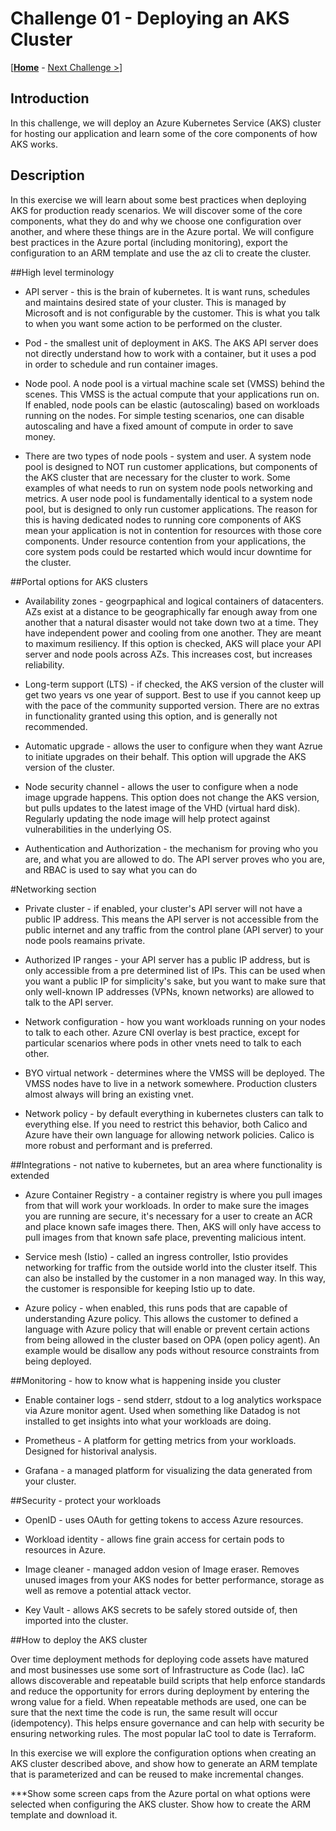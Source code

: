 # Challenge 01 - Deploying an AKS Cluster

[**[Home](../README.md)** - [Next Challenge >](./Challenge-03.md)]

## Introduction

In this challenge, we will deploy an Azure Kubernetes Service (AKS) cluster for hosting our application and learn some of the core components of how AKS works.

## Description

In this exercise we will learn about some best practices when deploying AKS for production ready scenarios.  We will discover some of the core components, what they do and why we choose one configuration over another, and where these things are in the Azure portal.  We will configure best practices in the Azure portal (including monitoring), export the configuration to an ARM template and use the az cli to create the cluster.

##High level terminology 
- API server - this is the brain of kubernetes.  It is want runs, schedules and maintains desired state of your cluster.  This is managed by Microsoft and is not configurable by the customer.  This is what you talk to when you want some action to be performed on the cluster.

- Pod - the smallest unit of deployment in AKS.  The AKS API server does not directly understand how to work with a container, but it uses a pod in order to schedule and run container images.
  
- Node pool.  A node pool is a virtual machine scale set (VMSS) behind the scenes.  This VMSS is the actual compute that your applications run on.  If enabled, node pools can be elastic (autoscaling) based on workloads running on the nodes.  For simple testing scenarios, one can disable autoscaling and have a fixed amount of compute in order to save money.
  
-  There are two types of node pools - system and user.  A system node pool is designed to NOT run customer applications, but components of the AKS cluster that are necessary for the cluster to work.  Some examples of what needs to run on system node pools networking and metrics.  A user node pool is fundamentally identical to a system node pool, but is designed to only run customer applications.  The reason for this is having dedicated nodes to running core components of AKS mean your application is not in contention for resources with those core components.  Under resource contention from your applications, the core system pods could be restarted which would incur downtime for the cluster.

##Portal options for AKS clusters

- Availability zones - geogrpaphical and logical containers of datacenters.  AZs exist at a distance to be geographically far enough away from one another that a natural disaster would not take down two at a time.  They have independent power and cooling from one another.  They are meant to maximum resiliency.  If this option is checked, AKS will place your API server and node pools across AZs.  This increases cost, but increases reliability.
  
- Long-term support (LTS) - if checked, the AKS version of the cluster will get two years vs one year of support.  Best to use if you cannot keep up with the pace of the community supported version.  There are no extras in functionality granted using this option, and is generally not recommended.
- Automatic upgrade - allows the user to configure when they want Azrue to initiate upgrades on their behalf.  This option will upgrade the AKS version of the cluster.
  
- Node security channel - allows the user to configure when a node image upgrade happens.  This option does not change the AKS version, but pulls updates to the latest image of the VHD (virtual hard disk).  Regularly updating the node image will help protect against vulnerabilities in the underlying OS.
  
- Authentication and Authorization - the mechanism for proving who you are, and what you are allowed to do.  The API server proves who you are, and RBAC is used to say what you can do

#Networking section
- Private cluster - if enabled, your cluster's API server will not have a public IP address.  This means the API server is not accessible from the public internet and any traffic from the control plane (API server) to your node pools reamains private.
  
- Authorized IP ranges - your API server has a public IP address, but is only accessible from a pre determined list of IPs.  This can be used when you want a public IP for simplicity's sake, but you want to make sure that only well-known IP addresses (VPNs, known networks) are allowed to talk to the API server.
  
- Network configuration - how you want workloads running on your nodes to talk to each other.  Azure CNI overlay is best practice, except for particular scenarios where pods in other vnets need to talk to each other.
  
- BYO virtual network - determines where the VMSS will be deployed.  The VMSS nodes have to live in a network somewhere.  Production clusters almost always will bring an existing vnet.
  
- Network policy - by default everything in kubernetes clusters can talk to everything else.  If you need to restrict this behavior, both Calico and Azure have their own language for allowing network policies.  Calico is more robust and performant and is preferred.

##Integrations - not native to kubernetes, but an area where functionality is extended 
- Azure Container Registry - a container registry is where you pull images from that will work your workloads.  In order to make sure the images you are running are secure, it's necessary for a user to create an ACR and place known safe images there.  Then, AKS will only have access to pull images from that known safe place, preventing malicious intent.
  
- Service mesh (Istio) - called an ingress controller, Istio provides networking for traffic from the outside world into the cluster itself.  This can also be installed by the customer in a non managed way.  In this way, the customer is responsible for keeping Istio up to date.
  
- Azure policy - when enabled, this runs pods that are capable of understanding Azure policy.  This allows the customer to defined a language with Azure policy that will enable or prevent certain actions from being allowed in the cluster based on OPA (open policy agent). An example would be disallow any pods without resource constraints from being deployed.

##Monitoring - how to know what is happening inside you cluster
- Enable container logs - send stderr, stdout to a log analytics workspace via Azure monitor agent.  Used when something like Datadog is not installed to get insights into what your workloads are doing.
  
- Prometheus - A platform for getting metrics from your workloads.  Designed for historival analysis.
  
- Grafana - a managed platform for visualizing the data generated from your cluster.

##Security - protect your workloads
- OpenID - uses OAuth for getting tokens to access Azure resources.
  
- Workload identity - allows fine grain access for certain pods to resources in Azure.
  
- Image cleaner - managed addon vesion of Image eraser.  Removes unused images from your AKS nodes for better performance, storage as well as remove a potential attack vector.
  
- Key Vault - allows AKS secrets to be safely stored outside of, then imported into the cluster.  

##How to deploy the AKS cluster

Over time deployment methods for deploying code assets have matured and most businesses use some sort of Infrastructure as Code (Iac).  IaC allows discoverable and repeatable build scripts that help enforce standards and reduce the opportunity for errors during deployment by entering the wrong value for a field.  When repeatable methods are used, one can be sure that the next time the code is run, the same result will occur (idempotency).  This helps ensure governance and can help with security be ensuring networking rules.  The most popular IaC tool to date is Terraform.

In this exercise we will explore the configuration options when creating an AKS cluster described above, and show how to generate an ARM template that is parameterized and can be reused to make incremental changes.

***Show some screen caps from the Azure portal on what options were selected when configuring the AKS cluster.  Show how to create the ARM template and download it.

